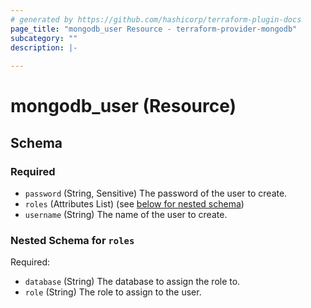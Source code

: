```yaml
---
# generated by https://github.com/hashicorp/terraform-plugin-docs
page_title: "mongodb_user Resource - terraform-provider-mongodb"
subcategory: ""
description: |-
  
---
```


# mongodb_user (Resource)





<!-- schema generated by tfplugindocs -->
## Schema

### Required

- `password` (String, Sensitive) The password of the user to create.
- `roles` (Attributes List) (see [below for nested schema](#nestedatt--roles))
- `username` (String) The name of the user to create.

<a id="nestedatt--roles"></a>
### Nested Schema for `roles`

Required:

- `database` (String) The database to assign the role to.
- `role` (String) The role to assign to the user.
